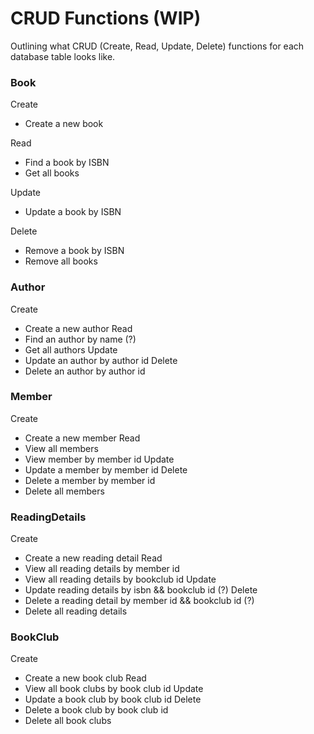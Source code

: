 # CRUD Functions (WIP)
Outlining what CRUD (Create, Read, Update, Delete) functions for each database table looks like. 

### Book 
Create 
* Create a new book

Read 
* Find a book by ISBN
* Get all books 

Update 
* Update a book by ISBN

Delete 
* Remove a book by ISBN
* Remove all books 

### Author 
Create  
* Create a new author
Read 
* Find an author by name (?) 
* Get all authors 
Update 
* Update an author by author id 
Delete 
* Delete an author by author id

### Member 
Create 
* Create a new member
Read 
* View all members 
* View member by member id
Update 
* Update a member by member id 
Delete 
* Delete a member by member id 
* Delete all members 

### ReadingDetails 
Create 
* Create a new reading detail
Read 
* View all reading details by member id 
* View all reading details by bookclub id 
Update 
* Update reading details by isbn && bookclub id (?)
Delete 
* Delete a reading detail by member id && bookclub id (?)
* Delete all reading details 

### BookClub 
Create 
* Create a new book club 
Read 
* View all book clubs by book club id 
Update 
* Update a book club by book club id 
Delete 
* Delete a book club by book club id 
* Delete all book clubs 
